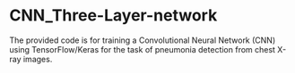 # CNN_Three-Layer-network
The provided code is for training a Convolutional Neural Network (CNN) using TensorFlow/Keras for the task of pneumonia detection from chest X-ray images.
